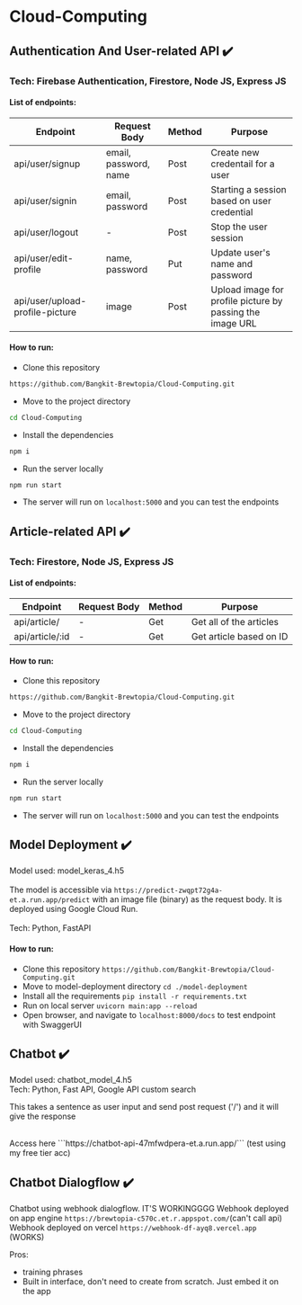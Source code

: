 # Cloud-Computing

## Authentication And User-related API ✔️
### Tech: Firebase Authentication, Firestore, Node JS, Express JS
#### List of endpoints:
| Endpoint     | Request Body      | Method     | Purpose |
| ------------- | ------------- | -------- | -------- |
| api/user/signup          | email, password, name         | Post  | Create new credentail for a user |
| api/user/signin            | email, password        | Post  | Starting a session based on user credential |
| api/user/logout          | -         | Post  | Stop the user session |
| api/user/edit-profile            | name, password        | Put  | Update user's name and password |
| api/user/upload-profile-picture            | image        | Post  | Upload image for profile picture by passing the image URL |

#### How to run:
* Clone this repository 
```sh
https://github.com/Bangkit-Brewtopia/Cloud-Computing.git
```
* Move to the project directory
```sh
cd Cloud-Computing
```
* Install the dependencies
```sh
npm i
```
* Run the server locally
```sh
npm run start
```
* The server will run on ``` localhost:5000 ``` and you can test the endpoints

## Article-related API ✔️
### Tech: Firestore, Node JS, Express JS
#### List of endpoints:
| Endpoint     | Request Body      | Method     | Purpose |
| ------------- | ------------- | -------- | -------- |
| api/article/          | -         | Get  | Get all of the articles |
| api/article/:id            | -        | Get  | Get article based on ID |

#### How to run:
* Clone this repository 
```sh
https://github.com/Bangkit-Brewtopia/Cloud-Computing.git
```
* Move to the project directory
```sh
cd Cloud-Computing
```
* Install the dependencies
```sh
npm i
```
* Run the server locally
```sh
npm run start
```
* The server will run on ``` localhost:5000 ``` and you can test the endpoints

## Model Deployment ✔️
Model used: model_keras_4.h5
<br>
<br>
The model is accessible via ```https://predict-zwqpt72g4a-et.a.run.app/predict``` with an image file (binary) as the request body. It is deployed using Google Cloud Run.
<br>
<br>
Tech: Python, FastAPI
<br>
#### How to run:
* Clone this repository 
``` https://github.com/Bangkit-Brewtopia/Cloud-Computing.git ```
* Move to model-deployment directory
``` cd ./model-deployment ```
* Install all the requirements
```pip install -r requirements.txt```
* Run on local server
``` uvicorn main:app --reload ```
* Open browser, and navigate to ``` localhost:8000/docs ``` to test endpoint with SwaggerUI 

## Chatbot ✔️
Model used: chatbot_model_4.h5
<br>
Tech: Python, Fast API, Google API custom search
<p>This takes a sentence as user input and send post request ('/') and it will give the response</p>
<br>
Access here ```https://chatbot-api-47mfwdpera-et.a.run.app/``` (test using my free tier acc)

## Chatbot Dialogflow ✔️
Chatbot using webhook dialogflow.
IT'S WORKINGGGG
Webhook deployed on app engine ```https://brewtopia-c570c.et.r.appspot.com/```(can't call api)
<br>
Webhook deployed on vercel ```https://webhook-df-ayq8.vercel.app``` (WORKS)

Pros: 
+ training phrases
+ Built in interface, don't need to create from scratch. Just embed it on the app
